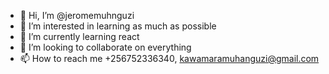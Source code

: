 - 👋 Hi, I’m @jeromemuhnguzi
- 👀 I’m interested in learning as much as possible
- 🌱 I’m currently learning react
- 💞️ I’m looking to collaborate on everything
- 📫 How to reach me +256752336340, kawamaramuhanguzi@gmail.com

<!---
jeromemuhnguzi/jeromemuhnguzi is a ✨ special ✨ repository because its `README.md` (this file) appears on your GitHub profile.
You can click the Preview link to take a look at your changes.
--->
